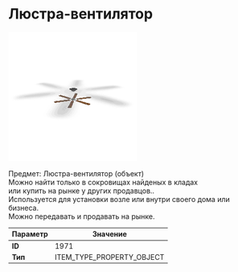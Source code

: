 # Люстра-вентилятор

![Item Image](../img/1971.webp?raw=true)

Предмет: Люстра-вентилятор (объект)<br>Можно найти только в сокровищах найденых в кладах<br>или купить на рынке у других продавцов..<br>Используется для установки возле или внутри своего дома или бизнеса.<br>Можно передавать и продавать на рынке.


| Параметр | Значение |
|----------|----------|
| **ID** | 1971 |
| **Тип** | ITEM_TYPE_PROPERTY_OBJECT |

